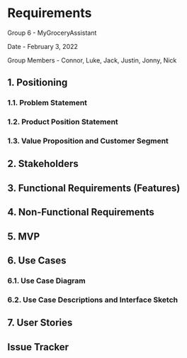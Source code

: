 # Requirements

Group 6 - MyGroceryAssistant

Date - February 3, 2022

Group Members - Connor, Luke, Jack, Justin, Jonny, Nick

## 1. Positioning

### 1.1. Problem Statement

### 1.2. Product Position Statement

### 1.3. Value Proposition and Customer Segment

## 2. Stakeholders

## 3. Functional Requirements (Features)

## 4. Non-Functional Requirements

## 5. MVP

## 6. Use Cases

### 6.1. Use Case Diagram

### 6.2. Use Case Descriptions and Interface Sketch

## 7. User Stories

## Issue Tracker
